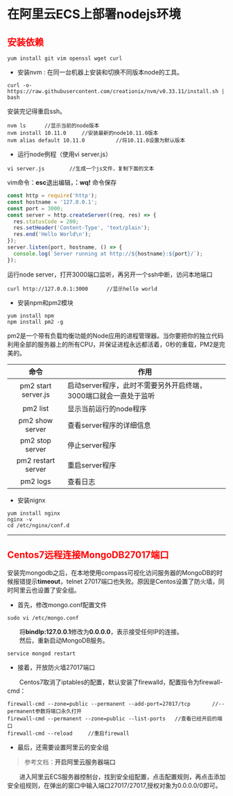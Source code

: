 # 在阿里云ECS上部署nodejs环境

## <font color=red>**安装依赖**</font>

```
yum install git vim openssl wget curl
```
* 安装nvm : 在同一台机器上安装和切换不同版本node的工具。
```
curl -o- https://raw.githubusercontent.com/creationix/nvm/v0.33.11/install.sh | bash
```
安装完记得重启ssh。
```
nvm ls      //显示当前的node版本
nvm install 10.11.0     //安装最新的node10.11.0版本
nvm alias default 10.11.0          //将10.11.0设置为默认版本
```
* 运行node例程（使用vi server.js）
```
vi server.js        //生成一个js文件，复制下面的文本
```
vim命令：**esc**退出编辑，**：wq\!** 命令保存
```javascript
const http = require('http');
const hostname = '127.0.0.1';
const port = 3000;
const server = http.createServer((req, res) => {
  res.statusCode = 200;
  res.setHeader('Content-Type', 'text/plain');
  res.end('Hello World\n');
});
server.listen(port, hostname, () => {
  console.log(`Server running at http://${hostname}:${port}/`);
});
```
运行node server，打开3000端口监听，再另开一个ssh中断，访问本地端口
```
curl http://127.0.0.1:3000      //显示hello world
```
* 安装npm和pm2模块
```
yum install npm
npm install pm2 -g
```
pm2是一个带有负载均衡功能的Node应用的进程管理器。当你要把你的独立代码利用全部的服务器上的所有CPU，并保证进程永远都活着，0秒的重载，PM2是完美的。

| 命令 |作用|
|:---:|---|
|pm2 start server.js | 启动server程序，此时不需要另外开启终端，3000端口就会一直处于监听|
|pm2 list|显示当前运行的node程序|
|pm2 show server|查看server程序的详细信息|
|pm2 stop server|停止server程序|
|pm2 restart server|重启server程序|
|pm2 logs|查看日志|

* 安装nignx
```
yum install nginx
nginx -v
cd /etc/nginx/conf.d
```
---
## <font color=red>**Centos7远程连接MongoDB27017端口**</font>

安装完mongodb之后，在本地使用compass可视化访问服务器的MongoDB的时候报错提示**timeout**，telnet 27017端口也失败。原因是Centos设置了防火墙，同时阿里云也设置了安全组。  
* 首先，修改mongo.conf配置文件
```
sudo vi /etc/mongo.conf
```
&emsp;&emsp;将**bindIp:127.0.0.1**修改为**0.0.0.0**，表示接受任何IP的连接。  
&emsp;&emsp;然后，重新启动MongoDB服务。
```
service mongod restart
```
* 接着，开放防火墙27017端口  

&emsp;&emsp;Centos7取消了iptables的配置，默认安装了firewalld，配置指令为firewall-cmd：
```
firewall-cmd --zone=public --permanent --add-port=27017/tcp       //--permanent参数将端口永久打开
firewall-cmd --permanent --zone=public --list-ports   //查看已经开启的端口
firewall-cmd --reload     //重启firewall
```
* 最后，还需要设置阿里云的安全组  
>参考文档：<a herf="https://jingyan.baidu.com/article/03b2f78c31bdea5ea237ae88.html">开启阿里云服务器端口</a>

&emsp;&emsp;进入阿里云ECS服务器控制台，找到安全组配置，点击配置规则，再点击添加安全组规则，在弹出的窗口中输入端口27017/27017,授权对象为0.0.0.0/0即可。
